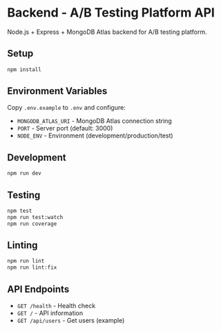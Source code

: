 # Backend - A/B Testing Platform API

Node.js + Express + MongoDB Atlas backend for A/B testing platform.

## Setup

```bash
npm install
```

## Environment Variables

Copy `.env.example` to `.env` and configure:
- `MONGODB_ATLAS_URI` - MongoDB Atlas connection string
- `PORT` - Server port (default: 3000)
- `NODE_ENV` - Environment (development/production/test)

## Development

```bash
npm run dev
```

## Testing

```bash
npm test
npm run test:watch
npm run coverage
```

## Linting

```bash
npm run lint
npm run lint:fix
```

## API Endpoints

- `GET /health` - Health check
- `GET /` - API information
- `GET /api/users` - Get users (example)
